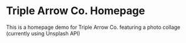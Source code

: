 # Triple Arrow Co. Homepage

This is a homepage demo for Triple Arrow Co. featuring a photo collage (currently using Unsplash API)
